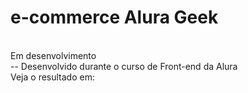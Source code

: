# e-commerce Alura Geek<br>
<br>
Em desenvolvimento<br>
-- Desenvolvido durante o curso de Front-end da Alura<br>
Veja o resultado em:<br>
